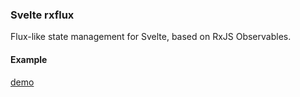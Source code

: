 ### Svelte rxflux

Flux-like state management for Svelte, based on RxJS Observables.

#### Example
[demo](https://codesandbox.io/s/svelte-rxflux-redux-observable-riq5h?file=/App.svelte)

